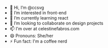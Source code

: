 - 👋 Hi, I’m @ccsvg
- 👀 I’m interested in front-end
- 🌱 I’m currently learning react
- 💞️ I’m looking to collaborate on design projects
- 📫 I'm over at celestinefabros.com
- 😄 Pronouns: She/her
- ⚡ Fun fact: I'm a coffee nerd

<!---
ccsvg/ccsvg is a ✨ special ✨ repository because its `README.md` (this file) appears on your GitHub profile.
You can click the Preview link to take a look at your changes.
--->
